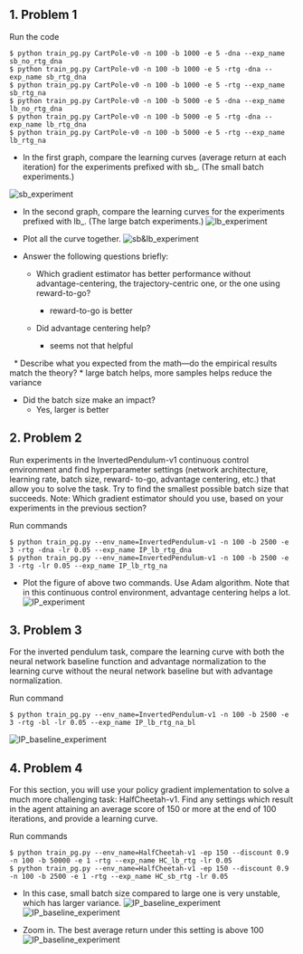 ## 1. Problem 1
Run the code
```
$ python train_pg.py CartPole-v0 -n 100 -b 1000 -e 5 -dna --exp_name sb_no_rtg_dna
$ python train_pg.py CartPole-v0 -n 100 -b 1000 -e 5 -rtg -dna --exp_name sb_rtg_dna
$ python train_pg.py CartPole-v0 -n 100 -b 1000 -e 5 -rtg --exp_name sb_rtg_na
$ python train_pg.py CartPole-v0 -n 100 -b 5000 -e 5 -dna --exp_name lb_no_rtg_dna
$ python train_pg.py CartPole-v0 -n 100 -b 5000 -e 5 -rtg -dna --exp_name lb_rtg_dna
$ python train_pg.py CartPole-v0 -n 100 -b 5000 -e 5 -rtg --exp_name lb_rtg_na
```

* In the first graph, compare the learning curves (average return at each iteration) for the experiments prefixed with sb_. (The small batch experiments.)

![sb_experiment](figure/sb_isrtg_isna.png)

* In the second graph, compare the learning curves for the experiments prefixed with lb_. (The large batch experiments.)
![lb_experiment](figure/lb_isrtg_isna.png)

* Plot all the curve together.
![sb&lb_experiment](figure/sblb_isrtg_isna.png)

* Answer the following questions briefly:
   
   * Which gradient estimator has better performance without advantage-centering, the trajectory-centric one, or the one using reward-to-go?
      * reward-to-go is better 
   
   * Did advantage centering help?
      * seems not that helpful
   
   * Describe what you expected from the math—do the empirical results match the theory?
      * large batch helps, more samples helps reduce the variance
   
   * Did the batch size make an impact?
      * Yes, larger is better

## 2. Problem 2
Run experiments in the InvertedPendulum-v1 continuous control environment and
find hyperparameter settings (network architecture, learning rate, batch size, reward-
to-go, advantage centering, etc.) that allow you to solve the task. Try to find the
smallest possible batch size that succeeds.
Note: Which gradient estimator should you use, based on your experiments in the
previous section?

Run commands
```
$ python train_pg.py --env_name=InvertedPendulum-v1 -n 100 -b 2500 -e 3 -rtg -dna -lr 0.05 --exp_name IP_lb_rtg_dna 
$ python train_pg.py --env_name=InvertedPendulum-v1 -n 100 -b 2500 -e 3 -rtg -lr 0.05 --exp_name IP_lb_rtg_na
```

* Plot the figure of above two commands. Use Adam algorithm. Note that in this continuous control environment, advantage centering helps a lot.
![IP_experiment](figure/IP_lb_rtg_isna.png)


## 3. Problem 3
For the inverted pendulum task, compare the learning curve with both the neural
network baseline function and advantage normalization to the learning curve without
the neural network baseline but with advantage normalization.

Run command
```
$ python train_pg.py --env_name=InvertedPendulum-v1 -n 100 -b 2500 -e 3 -rtg -bl -lr 0.05 --exp_name IP_lb_rtg_na_bl
```
![IP_baseline_experiment](figure/IP_lb_rtg_na_isbl.png)

## 4. Problem 4
For this section, you will use your policy gradient implementation to solve a much more
challenging task: HalfCheetah-v1. Find any settings which result in the agent attaining an average score of 150 or more at the end of 100 iterations, and provide a learning curve.

Run commands
```
$ python train_pg.py --env_name=HalfCheetah-v1 -ep 150 --discount 0.9 -n 100 -b 50000 -e 1 -rtg --exp_name HC_lb_rtg -lr 0.05
$ python train_pg.py --env_name=HalfCheetah-v1 -ep 150 --discount 0.9 -n 100 -b 2500 -e 1 -rtg --exp_name HC_sb_rtg -lr 0.05
```

* In this case, small batch size compared to large one is very unstable, which has larger variance.
![IP_baseline_experiment](figure/HC_lbsb_rtg_na.png)
![IP_baseline_experiment](figure/HC_lb_rtg_na.png)

* Zoom in. The best average return under this setting is above 100
![IP_baseline_experiment](figure/HC_lb_rtg_na_zoomin.png)
